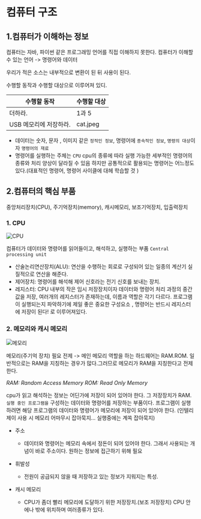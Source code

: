 # 컴퓨터 구조

## 1.컴퓨터가 이해하는 정보

컴퓨터는 자바, 파이썬 같은 프로그래밍 언어를 직접 이해하지 못한다.
컴퓨터가 이해할 수 있는 언어 -> 명령어와 데이터

우리가 적은 소스는 내부적으로 변환이 된 뒤 사용이 된다.

수행할 동작과 수행할 대상으로 이루어져 있디.

| 수행할 동작            | 수행할 대상 |
| ---------------------- | ----------- |
| 더하라.                | 1과 5       |
| USB 메모리에 저장하라. | cat.jpeg    |

- 데이터는 숫자, 문자 , 이미지 같은 `정적인 정보`, 명령어에 `종속적인 정보`, `명령의 대상`이자 `명령어의 재료`
- 명령어를 실행하는 주체는 `CPU` cpu의 종류에 따라 실행 가능한 세부적인 명령어의 종류와 처리 양상이 달라질 수 있음
  하지만 공통적으로 활용되는 명령어는 어느정도 있다.(대표적인 명령어, 명령어 사이클에 대헤 학습할 것 )

## 2.컴퓨터의 핵심 부품

중앙처리장치(CPU), 주기억장치(memory), 캐시메모리, 보조기억장치, 입출력장치

### 1. CPU

![CPU](https://csnote.net/assets/img/arch/cpu.png)

컴퓨터가 데이터와 명령어를 읽어들이고, 해석하고, 실행하는 부품
`Central processing unit`

- 산술논리연산장치(ALU): 연산을 수행하는 회로로 구성되어 있는 일종의 계산기 실질적으로 연산을 해준다.
- 제어장치: 명령어를 해석해 제어 신호라는 전기 신호를 보내는 장치.
- 레지스터: CPU 내부의 작은 임시 저장장치이자 데이터와 명령어 처리 과정의 중간값을 저장, 여러개의 레지스터가 존재하는데,
  이름과 역할은 각기 다르다. 프로그램이 실행되는지 파악하기에 제일 좋은 중요한 구성요소 , 명령어는 반드시 레지스터에 저장이 된다!
  로 이루어져있다.

### 2. 메모리와 캐시 메모리

![메모리](https://csnote.net/assets/img/arch/memory.png)

메모리(주기억 장치)
필요 전제 -> 메인 메모리 역할을 하는 하드웨어는 RAM.ROM. 일반적으로는 RAM을 지칭하는 경우가 많다.그러므로 메모리가 RAM을 지칭한다고 전제한다.

_RAM: Random Access Memory ROM: Read Only Memory_

cpu가 읽고 해석하는 정보는 어딘가에 저장이 되어 있어야 한다. 그 저장장치가 RAM.  
`실행 중인 프로그램을` 구성하는 데이터와 명령어를 저장하는 부품이다. 프로그램이 실행하려면 해당 프로그램의 데이터와 명령어가 메모리에 저장이 되어 있어야 한다. (인텔리제이 사용 시 메모리 어마무시 잡아묵지... 실행중에는 계쏙 잡아묵지)

- 주소

  - 데이터와 명령어는 메모리 속에서 정돈이 되어 있어야 한다. 그래서 사용되는 개념이 바로 주소이다.
    원하는 정보에 접근하기 위해 필요

- 휘발성

  - 전원이 공급되지 않을 때 저장하고 있는 정보가 지워지는 특성.

- 캐시 메모리
  - CPU가 좀더 빨리 메모리에 도달하기 위한 저장장치.(보조 저장장치) CPU 안에나 밖에 위치하며 여러종류가 있다.
